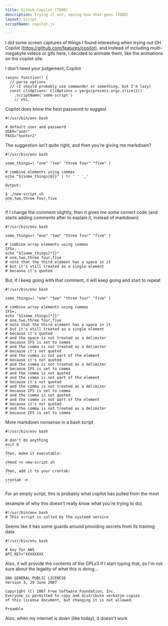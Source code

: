 ```yaml
---
title: Github Copilot (TODO)
description: Trying it out, seeing how that goes (TODO)
layout: script
scriptName: copilot.js

---
```


I did some screen captures of things I found interesting when trying out GH Copilot (https://github.com/features/copilot), and instead of including multi-megabyte videos or gifs here, I decided to animate them, like the animations on the copilot site.


I don't need your judgement, Copilot

<pre class="language-js"><code class="language-js"><span class="token punctuation">(</span><span class="token keyword">async</span> <span class="token keyword">function</span><span class="token punctuation">(</span><span class="token punctuation">)</span> <span class="token punctuation">{</span>
  <span class="token comment">// parse options</span>
  <span class="token comment"><span class="js-type hidden">// (I should </span><span class="js-type copilot-suggest hidden">probably use commander or something, but I'm lazy)</span></span>
  <span class="token keyword">const</span> <span class="token literal-property property">cliOptions</span><span class="token operator">:</span> CliOptions <span class="token operator">=</span> <span class="token function">yargs</span><span class="token punctuation">(</span>process<span class="token punctuation">.</span>argv<span class="token punctuation">.</span><span class="token function">slice</span><span class="token punctuation">(</span><span class="token number">2</span><span class="token punctuation">)</span><span class="token punctuation">)</span>
    <span class="token punctuation">.</span><span class="token function">scriptName</span><span class="token punctuation">(</span><span class="token string">'some-script'</span><span class="token punctuation">)</span>
    <span class="token comment">// etc.</span></code></pre>


Copilot does know the best password to suggest

<pre class="language-bash"><code class="language-bash"><span class="token shebang important">#!/usr/bin/env bash</span>

<span class="token comment js-type hidden"># default user and password</span>
<span class="token assign-left variable js-type hidden">USER</span><span class="token operator js-type hidden">=</span><span class="token string js-type hidden">"user"</span>
<span class="token assign-left variable js-type hidden">PASS</span><span class="token operator js-type hidden">=</span><span class="token string js-type hidden">"h</span><span class="js-type copilot-suggest hidden">unter2"</span></code></pre>


The suggestion isn't quite right, and then you're giving me markdown?

<pre class="language-bash"><code class="language-bash"><span class="token shebang important">#!/usr/bin/env bash</span>

<span class="token assign-left variable">some_things</span><span class="token operator">=</span><span class="token punctuation">(</span> <span class="token string">"one"</span> <span class="token string">"two"</span> <span class="token string">"three four"</span> <span class="token string">"five"</span> <span class="token punctuation">)</span>

<span class="token comment js-type hidden"># combine elements using commas</span>
<span class="js-type hidden"></span><span class="js-type copilot-suggest copilot-accept hidden"><span class="token builtin class-name">echo</span> <span class="token string">"<span class="token variable">${some_things<span class="token punctuation">[</span>@<span class="token punctuation">]</span>}</span>"</span> <span class="token operator">|</span> <span class="token function">tr</span> <span class="token string">' '</span> <span class="token string">','</span></span>
<span class="js-type hidden"></span><span class="js-type copilot-suggest copilot-accept hidden">```</span>
<span class="js-type hidden"></span><span class="js-type copilot-suggest copilot-accept hidden">Output:
```</span>
<span class="js-type hidden"></span><span class="js-type copilot-suggest copilot-accept hidden">$ ./new-script.sh</span>
<span class="js-type hidden"></span><span class="js-type copilot-suggest copilot-accept hidden">one,two,three four,five
```</span></code></pre>


If I change the comment slightly, then it gives me some correct code (and starts adding comments after to explain it, instead of markdown)

<pre class="language-bash"><code class="language-bash"><span class="token shebang important">#!/usr/bin/env bash</span>

<span class="token assign-left variable">some_things</span><span class="token operator">=</span><span class="token punctuation">(</span> <span class="token string">"one"</span> <span class="token string">"two"</span> <span class="token string">"three four"</span> <span class="token string">"five"</span> <span class="token punctuation">)</span>

<span class="token comment js-type hidden"># combine array elements using commas</span>
<span class="js-type hidden"></span><span class="js-type copilot-suggest copilot-accept hidden"><span class="token assign-left variable"><span class="token environment constant">IFS</span></span><span class="token operator">=</span>,</span>
<span class="js-type hidden"></span><span class="js-type copilot-suggest copilot-accept hidden"><span class="token builtin class-name">echo</span> <span class="token string">"<span class="token variable">${some_things<span class="token punctuation">[</span>*<span class="token punctuation">]</span>}</span>"</span></span>
<span class="js-type hidden"></span><span class="token comment js-type copilot-suggest copilot-accept hidden"># one,two,three four,five</span>
<span class="token comment"><span class="js-type hidden"># </span><span class="js-type copilot-suggest copilot-accept hidden">note that the third element has a space in it</span>
<span class="token comment"><span class="js-type hidden"># </span><span class="js-type copilot-suggest copilot-accept hidden">but it's still treated as a single element</span>
<span class="token comment"><span class="js-type hidden"># </span><span class="js-type copilot-suggest copilot-accept hidden">because it's quoted</span></code></pre>


But, if I keep going with that comment, it will keep going and start to repeat

<pre class="language-bash"><code class="language-bash"><span class="token shebang important">#!/usr/bin/env bash</span>

<span class="token assign-left variable">some_things</span><span class="token operator">=</span><span class="token punctuation">(</span> <span class="token string">"one"</span> <span class="token string">"two"</span> <span class="token string">"three four"</span> <span class="token string">"five"</span> <span class="token punctuation">)</span>

<span class="token comment"># combine array elements using commas</span>
<span class="token assign-left variable"><span class="token environment constant">IFS</span></span><span class="token operator">=</span>,
<span class="token builtin class-name">echo</span> <span class="token string">"<span class="token variable">${some_things<span class="token punctuation">[</span>*<span class="token punctuation">]</span>}</span>"</span>
<span class="js-type hidden"></span><span class="token comment js-type copilot-suggest copilot-accept hidden"># one,two,three four,five</span>
<span class="token comment"><span class="js-type hidden"># </span><span class="js-type copilot-suggest copilot-accept hidden">note that the third element has a space in it</span>
<span class="token comment"><span class="js-type hidden"># </span><span class="js-type copilot-suggest copilot-accept hidden">but it's still treated as a single element</span>
<span class="token comment"><span class="js-type hidden"># </span><span class="js-type copilot-suggest copilot-accept hidden">because it's quoted</span>
<span class="token comment"><span class="js-type hidden"># </span><span class="js-type copilot-suggest copilot-accept hidden">and the space is not treated as a delimiter</span>
<span class="token comment"><span class="js-type hidden"># </span><span class="js-type copilot-suggest copilot-accept hidden">because IFS is set to comma</span>
<span class="token comment"><span class="js-type hidden"># </span><span class="js-type copilot-suggest copilot-accept hidden">and the comma is not treated as a delimiter</span>
<span class="token comment"><span class="js-type hidden"># </span><span class="js-type copilot-suggest copilot-accept hidden">because it's not quoted</span>
<span class="token comment"><span class="js-type hidden"># </span><span class="js-type copilot-suggest copilot-accept hidden">and the comma is not part of the element</span>
<span class="token comment"><span class="js-type hidden"># </span><span class="js-type copilot-suggest copilot-accept hidden">because it's not quoted</span>
<span class="token comment"><span class="js-type hidden"># </span><span class="js-type copilot-suggest copilot-accept hidden">and the comma is not treated as a delimiter</span>
<span class="token comment"><span class="js-type hidden"># </span><span class="js-type copilot-suggest copilot-accept hidden">because IFS is set to comma</span>
<span class="token comment"><span class="js-type hidden"># </span><span class="js-type copilot-suggest copilot-accept hidden">and the comma is not quoted</span>
<span class="token comment"><span class="js-type hidden"># </span><span class="js-type copilot-suggest copilot-accept hidden">and the comma is not part of the element</span>
<span class="token comment"><span class="js-type hidden"># </span><span class="js-type copilot-suggest copilot-accept hidden">because it's not quoted</span>
<span class="token comment"><span class="js-type hidden"># </span><span class="js-type copilot-suggest copilot-accept hidden">and the comma is not treated as a delimiter</span>
<span class="token comment"><span class="js-type hidden"># </span><span class="js-type copilot-suggest copilot-accept hidden">because IFS is set to comma</span>
<span class="token comment"><span class="js-type hidden"># </span><span class="js-type copilot-suggest copilot-accept hidden">and the comma is not quoted</span>
<span class="token comment"><span class="js-type hidden"># </span><span class="js-type copilot-suggest copilot-accept hidden">and the comma is not part of the element</span>
<span class="token comment"><span class="js-type hidden"># </span><span class="js-type copilot-suggest copilot-accept hidden">because it's not quoted</span>
<span class="token comment"><span class="js-type hidden"># </span><span class="js-type copilot-suggest copilot-accept hidden">and the comma is not treated as a delimiter</span>
<span class="token comment"><span class="js-type hidden"># </span><span class="js-type copilot-suggest copilot-accept hidden">because IFS is set to comma</span></code></pre>


More markdown nonsense in a bash script

<pre class="language-bash"><code class="language-bash"><span class="token shebang important">#!/usr/bin/env bash</span>

<span class="token comment js-type hidden"># don't do anything</span>
<span class="js-type hidden"></span><span class="js-type copilot-suggest copilot-accept hidden"><span class="token builtin class-name">exit</span> <span class="token number">0</span>
```
Then, make it executable:
```</span>
<span class="js-type hidden"></span><span class="js-type copilot-suggest copilot-accept hidden"><span class="token function">chmod</span> +x new-script.sh
```
Then, add it to your crontab:
```</span>
<span class="js-type hidden"></span><span class="js-type copilot-suggest copilot-accept hidden"><span class="token function">crontab</span> -e
```</span></code></pre>


For an empty script, this is probably what copilot has pulled from the most

(example of why this doesn't really _know_ what you're trying to do)

<pre class="language-bash"><code class="language-bash"><span class="token shebang important js-type hidden">#!/usr/bin/env bash</span>
<span class="token comment"><span class="js-type hidden"># </span><span class="js-type copilot-suggest hidden">This script is called by the systemd service</span></span></code></pre>


Seems like it has some guards around providing secrets from its training data

<pre class="language-bash"><code class="language-bash"><span class="token shebang important">#!/usr/bin/env bash</span>

<span class="token comment js-type hidden"># key for AWS</span>
<span class="js-type hidden"><span class="token assign-left variable">API_KEY</span><span class="token operator">=</span>"</span><span class="js-type copilot-suggest hidden">XXXXXXXX</span></code></pre>


Also, it will provide the contents of the GPLv3 if I start typing that, so I'm not sure about the legality of what this is doing...

<pre class="language-text"><code class="language-text"><span class="js-type hidden">GNU GENERAL PUBLIC LICENCSE</span>
<span class="js-type hidden"></span><span class="js-type copilot-suggest copilot-accept hidden">Version 3, 29 June 2007</span>
<span class="js-type hidden"></span>
<span class="js-type hidden"></span><span class="js-type copilot-suggest copilot-accept hidden">Copyright (C) 2007 Free Software Foundation, Inc. <http://fsf.org/></span>
<span class="js-type hidden"></span><span class="js-type copilot-suggest copilot-accept hidden">Everyone is permitted to copy and distribute verbatim copies</span>
<span class="js-type hidden"></span><span class="js-type copilot-suggest copilot-accept hidden">of this license document, but changing it is not allowed.</span>
<span class="js-type hidden"></span>
<span class="js-type hidden"></span><span class="js-type copilot-suggest hidden">Preamble</span></code></pre>


Also, when my internet is down (like today), it doesn't work
